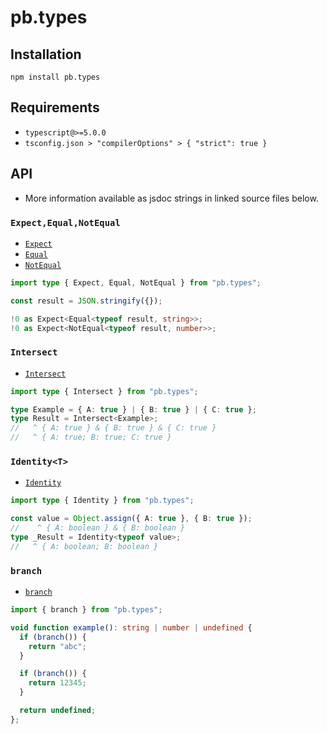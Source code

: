 # pb.types

## Installation

```shell
npm install pb.types
```

## Requirements

- `typescript@>=5.0.0`
- `tsconfig.json > "compilerOptions" > { "strict": true }`

## API

- More information available as jsdoc strings in linked source files below.

### `Expect,Equal,NotEqual`

- [`Expect`](./src/expect.ts)
- [`Equal`](./src/equal.ts)
- [`NotEqual`](./src/not-equal.ts)


```ts
import type { Expect, Equal, NotEqual } from "pb.types";

const result = JSON.stringify({});

!0 as Expect<Equal<typeof result, string>>;
!0 as Expect<NotEqual<typeof result, number>>;
```


### `Intersect`

- [`Intersect`](./src/intersect.ts)


```ts
import type { Intersect } from "pb.types";

type Example = { A: true } | { B: true } | { C: true };
type Result = Intersect<Example>;
//   ^ { A: true } & { B: true } & { C: true }
//   ^ { A: true; B: true; C: true }
```


### `Identity<T>`

- [`Identity`](./src/identity.ts)


```ts
import type { Identity } from "pb.types";

const value = Object.assign({ A: true }, { B: true });
//    ^ { A: boolean } & { B: boolean }
type _Result = Identity<typeof value>;
//   ^ { A: boolean; B: boolean }
```


### `branch`

- [`branch`](./src/branch.ts)


```ts
import { branch } from "pb.types";

void function example(): string | number | undefined {
  if (branch()) {
    return "abc";
  }

  if (branch()) {
    return 12345;
  }

  return undefined;
};
```

